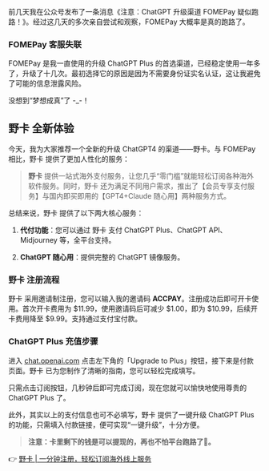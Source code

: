 前几天我在公众号发布了一条消息《注意：ChatGPT 升级渠道 FOMEPay 疑似跑路！》。经过这几天的多次亲自尝试和观察，FOMEPay 大概率是真的跑路了。

### FOMEPay 客服失联

FOMEPay 是我一直使用的升级 ChatGPT Plus 的首选渠道，已经稳定使用一年多了，升级了十几次。最初选择它的原因是因为不需要身份证实名认证，这让我避免了可能的信息泄露风险。

没想到“梦想成真”了 -_-！

## 野卡 全新体验

今天，我为大家推荐一个全新的升级 ChatGPT4 的渠道——野卡。与 FOMEPay 相比，野卡 提供了更加人性化的服务：

> **野卡** 提供一站式海外支付服务，让您几乎“零门槛”就能轻松订阅各种海外软件服务。同时，野卡 还为满足不同用户需求，推出了【会员专享支付服务】与国内即买即用的【GPT4+Claude 随心用】两种服务方式。

总结来说，野卡 提供了以下两大核心服务：

1. **代付功能**：您可以通过 野卡 支付 ChatGPT Plus、ChatGPT API、Midjourney 等，全平台支持。
   
2. **ChatGPT 随心用**：提供完整的 ChatGPT 镜像服务。

### 野卡 注册流程

野卡 采用邀请制注册，您可以输入我的邀请码 **ACCPAY**。注册成功后即可开卡使用。首次开卡费用为 $11.99，使用邀请码后可减少 $1.00，即为 $10.99，后续开卡费用降至 $9.99。支持通过支付宝付款。

### ChatGPT Plus 充值步骤

进入 [chat.openai.com](https://chat.openai.com) 点击左下角的「Upgrade to Plus」按钮，接下来是付款页面。野卡 已为您制作了清晰的指南，您可以轻松完成填写。

只需点击订阅按钮，几秒钟后即可完成订阅，现在您就可以愉快地使用尊贵的 ChatGPT Plus 了。

此外，其实以上的支付信息也可不必填写，野卡 提供了一键升级 ChatGPT Plus 的功能，只需填入付款链接，便可实现“一键升级”，十分方便。

> **注意：卡里剩下的钱是可以提现的，再也不怕平台跑路了🤣。**

👉 [野卡 | 一分钟注册，轻松订阅海外线上服务](https://bit.ly/bewildcard)